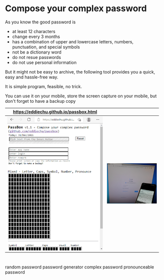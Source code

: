 # Compose your complex password

As you know the good password is
 - at least 12 characters
 - change every 3 months
 - has a combination of upper and lowercase letters, numbers, punctuation, and special symbols
 - not be a dictionary word
 - do not resue passwords
 - do not use personal information

But it might not be easy to archive, the following tool provides you a quick, easy and hassle-free way.

It is simple program, feasible, no trick.

You can use it on your mobile, store the screen capture on your mobile, but don't forget to have a backup copy


| https://eddiechu.github.io/passbox.html | |
|---------------|---------------|
|![alt text](https://raw.githubusercontent.com/eddiechu/passbox/main/image/screen1.gif)|![alt text](https://raw.githubusercontent.com/eddiechu/passbox/main/image/image1.png)|

#
random password
password generator
complex password
pronounceable password
